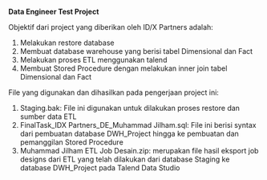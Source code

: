 **Data Engineer Test Project**

Objektif dari project yang diberikan oleh ID/X Partners adalah:
1. Melakukan restore database
2. Membuat database warehouse yang berisi tabel Dimensional dan Fact
3. Melakukan proses ETL menggunakan talend
4. Membuat Stored Procedure dengan melakukan inner join tabel Dimensional dan Fact

File yang digunakan dan dihasilkan pada pengerjaan project ini:
1. Staging.bak: File ini digunakan untuk dilakukan proses restore dan sumber data ETL
2. FinalTask_IDX Partners_DE_Muhammad Jilham.sql: File ini berisi syntax dari pembuatan database DWH_Project hingga ke pembuatan dan pemanggilan Stored Procedure
3. Muhammad Jilham ETL Job Desain.zip: merupakan file hasil eksport job designs dari ETL yang telah dilakukan dari database Staging ke database DWH_Project pada Talend Data Studio
